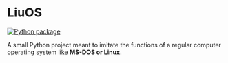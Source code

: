 # LiuOS
[![Python package](https://github.com/LiuWoodsCode/LiuOS/actions/workflows/python-package.yml/badge.svg?branch=main)](https://github.com/LiuWoodsCode/LiuOS/actions/workflows/python-package.yml)
  
A small Python project meant to imitate the functions of a regular computer operating system like **MS-DOS or Linux**.
